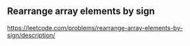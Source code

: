 ## Rearrange array elements by sign
https://leetcode.com/problems/rearrange-array-elements-by-sign/description/
